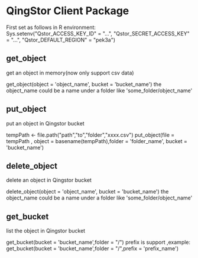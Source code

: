 # QingStor Client Package


First set as follows in R environment: \
Sys.setenv("Qstor_ACCESS_KEY_ID" = "...", "Qstor_SECRET_ACCESS_KEY" = "...", "Qstor_DEFAULT_REGION" = "pek3a")


## get_object
 get an object in memory(now only support csv data)

get_object(object = 'object_name', bucket = 'bucket_name')
the object_name could be a name under a folder like 'some_folder/object_name'

## put_object
  put an object in Qingstor bucket

  tempPath <- file.path("path","to","folder","xxxx.csv")
  put_object(file = tempPath , object = basename(tempPath),folder = 'folder_name', bucket = 'bucket_name')

## delete_object
  delete an object in Qingstor bucket 

 delete_object(object = 'object_name', bucket = 'bucket_name')
 the object_name could be a name under a folder like 'some_folder/object_name'


## get_bucket
 list the object in Qingstor bucket

 get_bucket(bucket = 'bucket_name',folder = "/")
 prefix is support ,example:
 get_bucket(bucket = 'bucket_name',folder = "/",prefix = 'prefix_name')
